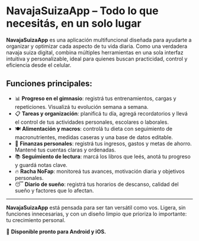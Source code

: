 # NavajaSuizaApp – Todo lo que necesitás, en un solo lugar

**NavajaSuizaApp** es una aplicación multifuncional diseñada para ayudarte a organizar y optimizar cada aspecto de tu vida diaria. Como una verdadera navaja suiza digital, combina múltiples herramientas en una sola interfaz intuitiva y personalizable, ideal para quienes buscan practicidad, control y eficiencia desde el celular.

## Funciones principales:

- 📊 **Progreso en el gimnasio**: registrá tus entrenamientos, cargas y repeticiones. Visualizá tu evolución semana a semana.
- 📋 **Tareas y organización**: planificá tu día, agregá recordatorios y llevá el control de tus actividades personales, escolares o laborales.
- 🍽️ **Alimentación y macros**: controlá tu dieta con seguimiento de macronutrientes, medidas caseras y una base de datos editable.
- 💸 **Finanzas personales**: registrá tus ingresos, gastos y metas de ahorro. Mantené tus cuentas claras y ordenadas.
- 📚 **Seguimiento de lectura**: marcá los libros que leés, anotá tu progreso y guardá notas clave.
- 🔥 **Racha NoFap**: monitoreá tus avances, motivación diaria y objetivos personales.
- 😴 **Diario de sueño**: registrá tus horarios de descanso, calidad del sueño y factores que lo afectan.

---

**NavajaSuizaApp** está pensada para ser tan versátil como vos. Ligera, sin funciones innecesarias, y con un diseño limpio que prioriza lo importante: tu crecimiento personal.

📱 **Disponible pronto para Android y iOS.**
